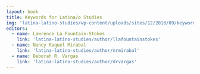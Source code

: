 ```yaml
---
layout: book
title: Keywords for Latina/o Studies
img: 'latina-latino-studies/wp-content/uploads/sites/12/2018/09/keywords-latinao-thumbnail.jpg'
editors:
  - name: Lawrence La Fountain-Stokes
    link: 'latina-latino-studies/author/llafountainstokes'
  - name: Nancy Raquel Mirabal
    link: 'latina-latino-studies/author/nrmirabal'
  - name: Deborah R. Vargas
    link: 'latina-latino-studies/author/drvargas'
---
```

